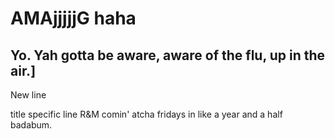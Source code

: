 # AMAjjjjjG haha
## Yo. Yah gotta be aware, aware of the flu, up in the air.]
New line

title specific line
R&M comin' atcha fridays in like a year and a half badabum.
